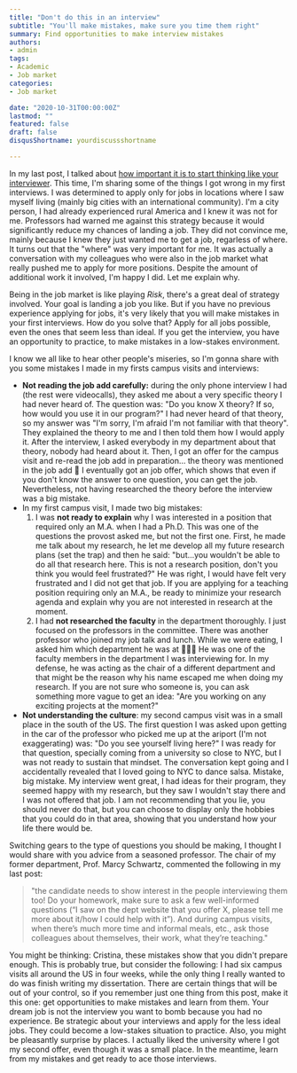 ```yaml
---
title: "Don't do this in an interview"
subtitle: "You'll make mistakes, make sure you time them right"
summary: Find opportunities to make interview mistakes
authors:
- admin
tags:
- Academic
- Job market
categories:
- Job market

date: "2020-10-31T00:00:00Z"
lastmod: ""
featured: false
draft: false
disqusShortname: yourdiscussshortname

---
```


In my last post, I talked about [how important it is to start thinking like your interviewer](https://crislozano.me/post/interview-mindset/). This time, I'm sharing some of the things I got wrong in my first interviews. I was determined to apply only for jobs in locations where I saw myself living (mainly big cities with an international community). I'm a city person, I had already experienced rural America and I knew it was not for me. Professors had warned me against this strategy because it would significantly reduce my chances of landing a job. They did not convince me, mainly because I knew they just wanted me to get a job, regarless of where. It turns out that the "where" was very important for me. It was actually a conversation with my colleagues who were also in the job market what really pushed me to apply for more positions. Despite the amount of additional work it involved, I'm happy I did. Let me explain why. 

Being in the job market is like playing *Risk*, there's a great deal of strategy involved. Your goal is landing a job you like. But if you have no previous experience applying for jobs, it's very likely that you will make mistakes in your first interviews. How do you solve that? Apply for all jobs possible, even the ones that seem less than ideal. If you get the interview, you have an opportunity to practice, to make mistakes in a low-stakes environment. 

I know we all like to hear other people's miseries, so I'm gonna share with you some mistakes I made in my firsts campus visits and interviews:

- **Not reading the job add carefully:** during the only phone interview I had (the rest were videocalls), they asked me about a very specific theory I had never heard of. The question was: "Do you know X theory? If so, how would you use it in our program?" I had never heard of that theory, so my answer was "I'm sorry, I'm afraid I'm not familiar with that theory". They explained the theory to me and I then told them how I would apply it. After the interview, I asked everybody in my department about that theory, nobody had heard about it. Then, I got an offer for the campus visit and re-read the job add in preparation... the theory was mentioned in the job add 😬 I eventually got an job offer, which shows that even if you don't know the answer to one question, you can get the job. Nevertheless, not having researched the theory before the interview was a big mistake.
- In my first campus visit, I made two big mistakes:
    1. I was **not ready to explain** why I was interested in a position that required only an M.A. when I had a Ph.D. This was one of the questions the provost asked me, but not the first one. First, he made me talk about my research, he let me develop all my future research plans (set the trap) and then he said: "but...you wouldn't be able to do all that research here. This is not a research position, don't you think you would feel frustrated?" He was right, I would have felt very frustrated and I did not get that job. If you are applying for a teaching position requiring only an M.A., be ready to minimize your research agenda and explain why you are not interested in research at the moment. 
    2. I had **not researched the faculty** in the department thoroughly. I just focused on the professors in the committee. There was another professor who joined my job talk and lunch. While we were eating, I asked him which department he was at 🤦🏻‍♀️ He was one of the faculty members in the department I was interviewing for. In my defense, he was acting as the chair of a different department and that might be the reason why his name escaped me when doing my research. If you are not sure who someone is, you can ask something more vague to get an idea: "Are you working on any exciting projects at the moment?"
- **Not understanding the culture**: my second campus visit was in a small place in the south of the US. The first question I was asked upon getting in the car of the professor who picked me up at the ariport (I'm not exaggerating) was: "Do you see yourself living here?" I was ready for that question, specially coming from a university so close to NYC, but I was not ready to sustain that mindset. The conversation kept going and I accidentally revealed that I loved going to NYC to dance salsa. Mistake, big mistake. My interview went great, I had ideas for their program, they seemed happy with my research, but they saw I wouldn't stay there and I was not offered that job. I am not recommending that you lie, you should never do that, but you can choose to display only the hobbies that you could do in that area, showing that you understand how your life there would be.

Switching gears to the type of questions you should be making, I thought I would share with you advice from a seasoned professor. The chair of my former department, Prof. Marcy Schwartz, commented the following in my last post:

> "the candidate needs to show interest in the people interviewing them too! Do your homework, make sure to ask a few well-informed questions (“I saw on the dept website that you offer X, please tell me more about it/how I could help with it”). And during campus visits, when there’s much more time and informal meals, etc., ask those colleagues about themselves, their work, what they’re teaching."

You might be thinking: Cristina, these mistakes show that you didn't prepare enough. This is probably true, but consider the following: I had six campus visits all around the US in four weeks, while the only thing I really wanted to do was finish writing my dissertation. There are certain things that will be out of your control, so if you remember just one thing from this post, make it this one: get opportunities to make mistakes and learn from them. Your dream job is not the interview you want to bomb because you had no experience. Be strategic about your interviews and apply for the less ideal jobs. They could become a low-stakes situation to practice. Also, you might be pleasantly surprise by places. I actually liked the university where I got my second offer, even though it was a small place. In the meantime, learn from my mistakes and get ready to ace those interviews.

